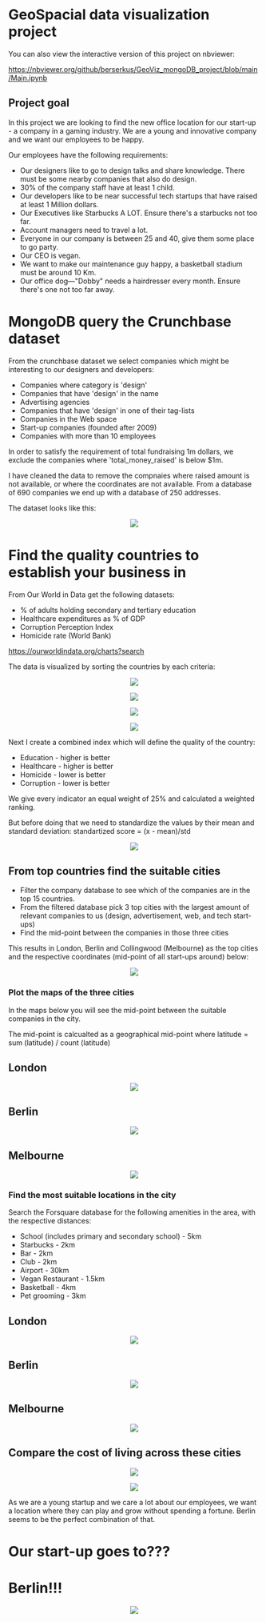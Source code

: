 # GeoSpacial data visualization project

You can also view the interactive version of this project on nbviewer:

https://nbviewer.org/github/berserkus/GeoViz_mongoDB_project/blob/main/Main.ipynb

## Project goal

In this project we are looking to find the new office location for our start-up - a company in a gaming industry. We are a young and innovative company and we want our employees to be happy.

Our employees have the following requirements:

- Our designers like to go to design talks and share knowledge. There must be some nearby companies that also do design.
- 30% of the company staff have at least 1 child.
- Our developers like to be near successful tech startups that have raised at least 1 Million dollars.
- Our Executives like Starbucks A LOT. Ensure there's a starbucks not too far.
- Account managers need to travel a lot.
- Everyone in our company is between 25 and 40, give them some place to go party.
- Our CEO is vegan.
- We want to make our maintenance guy happy, a basketball stadium must be around 10 Km.
- Our office dog—"Dobby" needs a hairdresser every month. Ensure there's one not too far away.

# MongoDB query the Crunchbase dataset

From the crunchbase dataset we select companies which might be interesting to our designers and developers:
- Companies where category is 'design'
- Companies that have 'design' in the name
- Advertising agencies
- Companies that have 'design' in one of their tag-lists
- Companies in the Web space
- Start-up companies (founded after 2009)
- Companies with more than 10 employees

In order to satisfy the requirement of total fundraising 1m dollars, we exclude the companies where 'total_money_raised' is below $1m.

I have cleaned the data to remove the compnaies where raised amount is not available, or where the coordinates are not available. From a database of 690 companies we end up with a database of 250 addresses.

The dataset looks like this:

<p align="center">
<img src="https://github.com/berserkus/GeoViz_mongoDB_project/blob/main/output/table0.jpg">
</p>

# Find the quality countries to establish your business in

From Our World in Data get the following datasets:

- % of adults holding secondary and tertiary education
- Healthcare expenditures as % of GDP
- Corruption Perception Index
- Homicide rate (World Bank)

https://ourworldindata.org/charts?search

The data is visualized by sorting the countries by each criteria:

<p align="center">
<img src="https://github.com/berserkus/GeoViz_mongoDB_project/blob/main/output/homicide.png">
</p>

<p align="center">
<img src="https://github.com/berserkus/GeoViz_mongoDB_project/blob/main/output/corruption.png">
</p>

<p align="center">
<img src="https://github.com/berserkus/GeoViz_mongoDB_project/blob/main/output/education.png">
</p>

<p align="center">
<img src="https://github.com/berserkus/GeoViz_mongoDB_project/blob/main/output/healthcare.png">
</p>

Next I create a combined index which will define the quality of the country:

- Education - higher is better
- Healthcare - higher is better
- Homicide - lower is better
- Corruption - lower is better

We give every indicator an equal weight of 25% and calculated a weighted ranking.

But before doing that we need to standardize the values by their mean and standard deviation: standartized score = (x - mean)/std

<p align="center">
<img src="https://github.com/berserkus/GeoViz_mongoDB_project/blob/main/output/rank.png">
</p>

## From top countries find the suitable cities

- Filter the company database to see which of the companies are in the top 15 countries. 
- From the filtered database pick 3 top cities with the largest amount of relevant companies to us (design, advertisement, web, and tech start-ups)
- Find the mid-point between the companies in those three cities

This results in London, Berlin and Collingwood (Melbourne) as the top cities and the respective coordinates (mid-point of all start-ups around) below:

<p align="center">
<img src="https://github.com/berserkus/GeoViz_mongoDB_project/blob/main/output/table 1.jpg">
</p>

### Plot the maps of the three cities

In the maps below you will see the mid-point between the suitable companies in the city.

The mid-point is calcualted as a geographical mid-point where latitude = sum (latitude) / count (latitude)

## London

<p align="center">
<img src="https://github.com/berserkus/GeoViz_mongoDB_project/blob/main/output/london_map1.jpg">
</p>

## Berlin

<p align="center">
<img src="https://github.com/berserkus/GeoViz_mongoDB_project/blob/main/output/berlin_map1.jpg">
</p>

## Melbourne

<p align="center">
<img src="https://github.com/berserkus/GeoViz_mongoDB_project/blob/main/output/melbourne_map1.jpg">
</p>


### Find the most suitable locations in the city

Search the Forsquare database for the following amenities in the area, with the respective distances:

- School (includes primary and secondary school) - 5km
- Starbucks - 2km
- Bar - 2km
- Club - 2km
- Airport - 30km
- Vegan Restaurant - 1.5km
- Basketball - 4km
- Pet grooming - 3km

## London

<p align="center">
<img src="https://github.com/berserkus/GeoViz_mongoDB_project/blob/main/output/london_map2.jpg">
</p>

## Berlin

<p align="center">
<img src="https://github.com/berserkus/GeoViz_mongoDB_project/blob/main/output/berlin_map2.jpg">
</p>

## Melbourne

<p align="center">
<img src="https://github.com/berserkus/GeoViz_mongoDB_project/blob/main/output/melbourne_map2.jpg">
</p>

## Compare the cost of living across these cities

<p align="center">
<img src="https://github.com/berserkus/GeoViz_mongoDB_project/blob/main/output/london_melbourne.jpg">
</p>

<p align="center">
<img src="https://github.com/berserkus/GeoViz_mongoDB_project/blob/main/output/berlin_melbourne.jpg">
</p>


As we are a young startup and we care a lot about our employees, we want a location where they can play and grow without spending a fortune. Berlin seems to be the perfect combination of that.

# Our start-up goes to???


# Berlin!!!

<p align="center">
<img src="https://github.com/berserkus/GeoViz_mongoDB_project/blob/main/output/Berlin.jpg">
</p>
